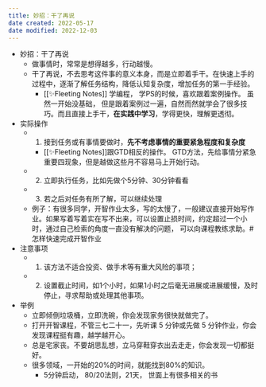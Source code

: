 ```yaml
---
title: 妙招：干了再说
date created: 2022-05-17
date modified: 2022-12-03
---
```

- 妙招：干了再说
    - 做事情时，常常是想得越多，行动越慢。
    - 干了再说，不去思考这件事的意义本身，而是立即着手干。在快速上手的过程中，逐渐了解任务结构，降低认知复杂度，增加任务的第一手经验。
        -  [[✨Fleeting Notes]] 学编程， 学PS的时候，喜欢跟着案例操作。 虽然一开始没基础， 但是跟着案例过一遍，自然而然就学会了很多技巧。而且直接上手干，**在实践中学习**，学得更快，理解更透彻。
-   实际操作
    -   1. 接到任务或有事情要做时，**先不考虑事情的重要紧急程度和复杂度**
        - [[✨Fleeting Notes]]跟GTD相反的操作。 GTD方法，先给事情分紧急重要四现象，但是越做这些月不容易马上开始行动。
    -   2. 立即执行任务，比如先做个5分钟、30分钟看看
    -   3. 若之后对任务有所了解，可以继续处理
    -   例子：有很多同学，开智作业太多，写的太慢了，一般建议直接开始写作业。如果写着写着实在写不出来，可以设置止损时间，约定超过一个小时，通过自己检索的角度一直没有解决的问题， 可以向课程教练求助。#怎样快速完成开智作业
-   注意事项
    -   1. 该方法不适合投资、做手术等有重大风险的事项；
    -   2. 设置截止时间，如1个小时，如果1小时之后毫无进展或进展缓慢，及时停止，寻求帮助或处理其他事项。
- 举例
    -   立即倾倒垃圾桶，立即洗碗，你会发现家务很快就做完了。
    -   打开开智课程，不管三七二十一，先听课 5 分钟或先做 5 分钟作业，你会发现课程挺有趣，越学越开心。
    -   总是宅家丧。不要胡思乱想，立马穿鞋穿衣出去走走，你会发现一切都挺好。
    -   很多领域，一开始的20%的时间，就能找到80%的知识。
        -   5分钟启动， 80/20法则，21天， 世面上有很多相关的书
    